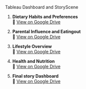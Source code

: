 Tableau Dashboard and StoryScene

1. **Dietary Habits and Preferences**  
   🔗 [View on Google Drive](https://drive.google.com/file/d/1zoOL5CUkf0HS_quVScuLKpGGngtfDKUm/view?usp=drive_link)

2. **Parental Influence and Eatingout**  
   🔗 [View on Google Drive](https://drive.google.com/file/d/1zyO4tgpk9vIPXSTtGOelbRlzI8XsUYQM/view?usp=drive_link)

3. **Lifestyle Overview**  
   🔗 [View on Google Drive](https://drive.google.com/file/d/1zxMqShoMqZTmhXUXni5viZfYcrMX3SwB/view?usp=drive_link)

4. **Health and Nutrition**  
   🔗 [View on Google Drive](https://drive.google.com/file/d/1zxJCHZbz8BeD_RZECaM-WfmclJ5UrX2J/view?usp=drive_link)
   
6. **Final story Dashboard**  
   🔗 [View on Google Drive](https://drive.google.com/file/d/1zqgi6Z74dltHOq3BN0B6sWYWfbI127QS/view?usp=drive_link)

